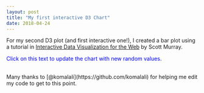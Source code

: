 ```yaml
---
layout: post
title: "My first interactive D3 Chart"
date: 2018-04-24
---
```

<script src="//code.jquery.com/jquery.js"></script>
<style>
/* no styles yet */ 

</style>
For my second D3 plot (and first interactive one!), I created a bar plot using a tutorial in <u>Interactive Data Visualization for the Web</u> by Scott Murray.  

<p class="button" style="color:blue;">Click on this text to update the chart with new random values.</p>

<div id='d3div'></div>

<script src="//d3js.org/d3.v3.min.js"></script>
<script>

					// Dynamic, random data set 
					var dataset = [];
					for (var i = 0; i < 20; i ++) { 
						var newNumber = Math.floor(Math.random() * 21) + 5;
						dataset.push(newNumber);
					}

					var w = 600;
					var h = 400;
					var barPadding = 1; 

					var svg = d3.select("#d3div")
								.append("svg")
								.attr("width", w)
								.attr("height", h);

					// ordinal scale handles left/right prositioning of bars and labels along the x-axis (ordinal as opposed to linear)
					// while we don't have true ordinal data, we do want our
					// bars to be drawn from left to right in the same order
					// in which the values occur, and we want them to be evenly
					// spaced 
					var xScale = d3.scale.ordinal() 
									.domain(d3.range(dataset.length)) // an array of sequential numbers
									//ordinal vaues are typcially non-numeric
									.rangeRoundBands([0,w], 0.05); // discrete ranges
									// this says, calculate even bands starting at 0 and ending at w,
									// then set this scale's range to those bands.
					var yScale = d3.scale.linear()
									.domain([0, d3.max(dataset)])
									.range([0, h]);

					// bar chart 
					svg.selectAll("rect")
						.data(dataset)
						.enter()
						.append("rect")
						.attr("x", function(d, i) { 
							return xScale(i); //Creates an even spacing regardless of num values
						})
						.attr("y", function(d) { 
								return h - yScale(d); // height minuts data value; keeps bars from being upside-down
							})
						.attr("width", xScale.rangeBand())
						.attr("height", function(d) { 
								return yScale(d);
							})
						.attr("fill", function(d) { 
							return "rgb(0, 0, " + (d * 10) + ")";
						});

					// bar labels 
					svg.selectAll("text")
						.data(dataset)
						.enter()
						.append("text")
						.text(function(d) { 
							return d;
						})
					    .attr("x", function(d, i) {
					   	 	return xScale(i) + xScale.rangeBand() / 2;
					    })
					    .attr("y", function(d) {
					   		return h - yScale(d) + 14;
					    })
						.attr("font-family", "sans-serif")
						.attr("font-size", "11px")
						.attr("fill", "white")
						.attr("text-anchor", "middle");
					

					// refresh data on click 
					d3.select('.button')
						.on("click", function() { 
							// Do something on click
							//New values for dataset
							var dataset = [];
							for (var i = 0; i < 20; i ++) { 
								var newNumber = Math.floor(Math.random() * 21) + 5;
								dataset.push(newNumber);
							};

							// update y values 
							svg.selectAll("rect")
								.data(dataset)
								.transition() // animation!
								.attr("y", function(d) { 
										return h - yScale(d); // height minuts data value; keeps bars from being upside-down
									})
								.attr("height", function(d) { 
										return yScale(d);
									})
								.attr("fill", function(d) { 
									return "rgb(0, 0, " + (d * 10) + ")";
								});

							// update text content and x/y values of labels 
							svg.selectAll("text")
								.data(dataset)
								.transition()
                                .text(function(d) { 
									return d;
								})
							    .attr("x", function(d, i) {
							   	 	return xScale(i) + xScale.rangeBand() / 2;
							    })
							    .attr("y", function(d) {
							   		return h - yScale(d) + 14;
							    });
							});
</script>
<br>
Many thanks to [@komalali](https://github.com/komalali) for helping me edit my code to get to this point.  
